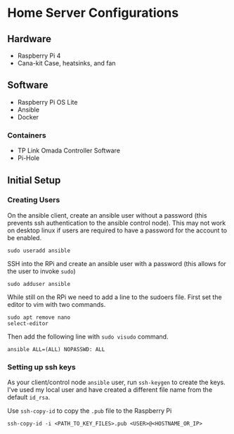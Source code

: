 # Home Server Configurations

## Hardware

* Raspberry Pi 4
* Cana-kit Case, heatsinks, and fan

## Software

* Raspberry Pi OS Lite
* Ansible
* Docker

### Containers

* TP Link Omada Controller Software
* Pi-Hole

## Initial Setup

### Creating Users

On the ansible client, create an ansible user without a password (this prevents ssh authentication to the ansible control node). This may not work on desktop linux if users are required to have a password for the account to be enabled.

```
sudo useradd ansible
```

SSH into the RPi and create an ansible user with a password (this allows for the user to invoke `sudo`)

```
sudo adduser ansible
```

While still on the RPi we need to add a line to the sudoers file.  First set the editor to vim with two commands.

```
sudo apt remove nano
select-editor
```

Then add the following line with `sudo visudo` command.

```
ansible ALL=(ALL) NOPASSWD: ALL
```

### Setting up ssh keys

As your client/control node `ansible` user, run `ssh-keygen` to create the keys.  I've used my local user and have created a different file name from the default `id_rsa`.

Use `ssh-copy-id` to copy the `.pub` file to the Raspberry Pi

```
ssh-copy-id -i <PATH_TO_KEY_FILES>.pub <USER>@<HOSTNAME_OR_IP>
```
